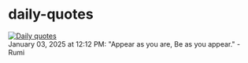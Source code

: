 # daily-quotes
[![Daily quotes](https://github.com/ceepu8/daily-quotes/actions/workflows/daily-quote.yml/badge.svg)](https://github.com/ceepu8/daily-quotes/actions/workflows/daily-quote.yml)<br/>
January 03, 2025 at 12:12 PM: "Appear as you are, Be as you appear." - Rumi
